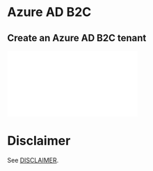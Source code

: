 # Azure AD B2C

## Create an Azure AD B2C tenant

![page](./Create%20a%20tenant/README.md)



# Disclaimer
See [DISCLAIMER](./DISCLAIMER.md).